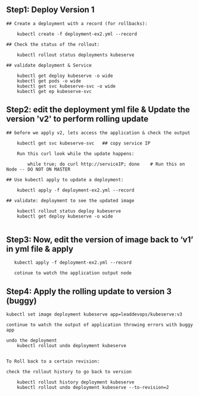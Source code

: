 ## Step1: Deploy Version 1

```
## Create a deployment with a record (for rollbacks):

	kubectl create -f deployment-ex2.yml --record

## Check the status of the rollout:

	kubectl rollout status deployments kubeserve

## validate deployment & Service 

	kubectl get deploy kubeserve -o wide 
	kubectl get pods -o wide 
	kubectl get svc kubeserve-svc -o wide 
	kubectl get ep kubeserve-svc 
```

## Step2: edit the deployment yml file & Update the version 'v2' to perform rolling update

```
## before we apply v2, lets access the application & check the output

	kubectl get svc kubeserve-svc   ## copy service IP

	Run this curl look while the update happens:

		while true; do curl http://serviceIP; done    # Run this on Node -- DO NOT ON MASTER

## Use kubectl apply to update a deployment:

	kubectl apply -f deployment-ex2.yml --record
	  
## validate: deployment to see the updated image

	kubectl rollout status deploy kubeserve
	kubectl get deploy kubeserve -o wide 
      
```

## Step3: Now, edit the version of image back to ‘v1’ in yml file & apply

```
   kubectl apply -f deployment-ex2.yml --record
   
   cotinue to watch the application output node 
```


## Step4: Apply the rolling update to version 3 (buggy)

```
kubectl set image deployment kubeserve app=leaddevops/kubeserve:v3

continue to watch the output of application throwing errors with buggy app

undo the deployment 
	kubectl rollout undo deployment kubeserve
	

To Roll back to a certain revision:	

check the rollout history to go back to version 

	kubectl rollout history deployment kubeserve
	kubectl rollout undo deployment kubeserve --to-revision=2
```
